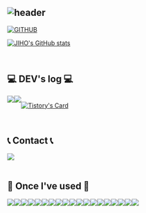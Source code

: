 <div align="left">
  
![header](https://capsule-render.vercel.app/api?type=waving&color=timeGradient&text=Welcome%20to%20Jiho's%20GitHub%20👋&animation=twinkling&fontSize=35&fontAlignY=40&fontAlign=70&height=250)
---
  
[![GITHUB](https://hits.seeyoufarm.com/api/count/incr/badge.svg?url=https%3A%2F%2Fgithub.com%2Fjiholee0&count_bg=%23F29494&title_bg=%232F2E2E&icon=github.svg&icon_color=%23FFFFFF&title=GITHUB&edge_flat=false)](https://github.com/jiholee0)

[![JIHO's GitHub stats](https://github-readme-stats.vercel.app/api?username=jiholee0&include_all_commits=true&theme=nord&hide_border=true&count_private=true)](https://github.com/jiholee0/github-readme-stats)
 
<br>

## 💻 DEV's log 💻
<div style="display:flex; flex-direction:row;">
    <a href="https://easyhomputer.tistory.com">
        <img src="https://img.shields.io/badge/Tistory-000000?style=for-the-badge&logo=Tistory&logoColor=white"> 
    </a>
    <a href="https://www.notion.so/homputer/Notion-3a51e19fa20a4c08a3c1d281a7a2c741">
        <img src="https://img.shields.io/badge/Notion-9999FF?style=for-the-badge&logo=Notion&logoColor=white"> 
    </a>
  
[![Tistory's Card](https://github-readme-tistory-card.vercel.app/api?name=easyhomputer&theme=default)](https://easyhomputer.tistory.com)
</div><br>

 
## 📞 Contact 📞
<div style="display:flex; flex-direction:row;">
    <a href="mailto:luckpigsdh@gmail.com">
        <img src="https://img.shields.io/badge/Gmail-EA4335?style=for-the-badge&logo=Gmail&logoColor=white"> 
    </a>
</div><br>
    
## 🔨 Once I've used 🔨
<div style="display:flex; flex-direction:row;">
    <img src="https://img.shields.io/badge/Java-007396?style=for-the-badge&logo=Java&logoColor=white"> 
    <img src="https://img.shields.io/badge/Spring Boot-6DB33F?style=for-the-badge&logo=spring boot&logoColor=white"> 
    <!--<img src="https://img.shields.io/badge/Gradle-02303A?style=for-the-badge&logo=gradle&logoColor=white"> -->
    <img src="https://img.shields.io/badge/oracle-F80000?style=for-the-badge&logo=oracle&logoColor=white"> 
    <img src="https://img.shields.io/badge/mysql-4479A1?style=for-the-badge&logo=mysql&logoColor=white"> 
    <img src="https://img.shields.io/badge/firebase-FFCA28?style=for-the-badge&logo=firebase&logoColor=white">
    <br>
    <img src="https://img.shields.io/badge/linux-FCC624?style=for-the-badge&logo=linux&logoColor=black"> 
    <img src="https://img.shields.io/badge/apache tomcat-F8DC75?style=for-the-badge&logo=apachetomcat&logoColor=black">
    <img src="https://img.shields.io/badge/Amazon AWS-232F3E?style=for-the-badge&logo=amazon aws&logoColor=white"> 
    <img src="https://img.shields.io/badge/Amazon EC2-FF9900?style=for-the-badge&logo=amazon ec2&logoColor=white"> 
    <img src="https://img.shields.io/badge/Amazon RDS-527FFF?style=for-the-badge&logo=amazon rds&logoColor=white">
    <br>
    <img src="https://img.shields.io/badge/html5-E34F26?style=flat-square&logo=html5&logoColor=white"> 
    <img src="https://img.shields.io/badge/css-1572B6?style=flat-square&logo=css3&logoColor=white"> 
    <img src="https://img.shields.io/badge/javascript-F7DF1E?style=flat-square&logo=javascript&logoColor=black"> 
    <img src="https://img.shields.io/badge/Backbone.js-0071B5?style=flat-square&logo=backbone.js&logoColor=black"> 
    <img src="https://img.shields.io/badge/bootstrap-7952B3?style=flat-square&logo=bootstrap&logoColor=white">
    <br>
    <img src="https://img.shields.io/badge/Kotlin-7F52FF?style=flat-square&logo=kotlin&logoColor=white">
    <img src="https://img.shields.io/badge/Andoid Studio-3DDC84?style=flat-square&logo=android studio&logoColor=white">
    <img src="https://img.shields.io/badge/python-3776AB?style=flat-square&logo=python&logoColor=white"> 
    <img src="https://img.shields.io/badge/OpenCV-5C3EE8?style=flat-square&logo=opencv&logoColor=white"> 
    <br>
</div><br>
</div>
